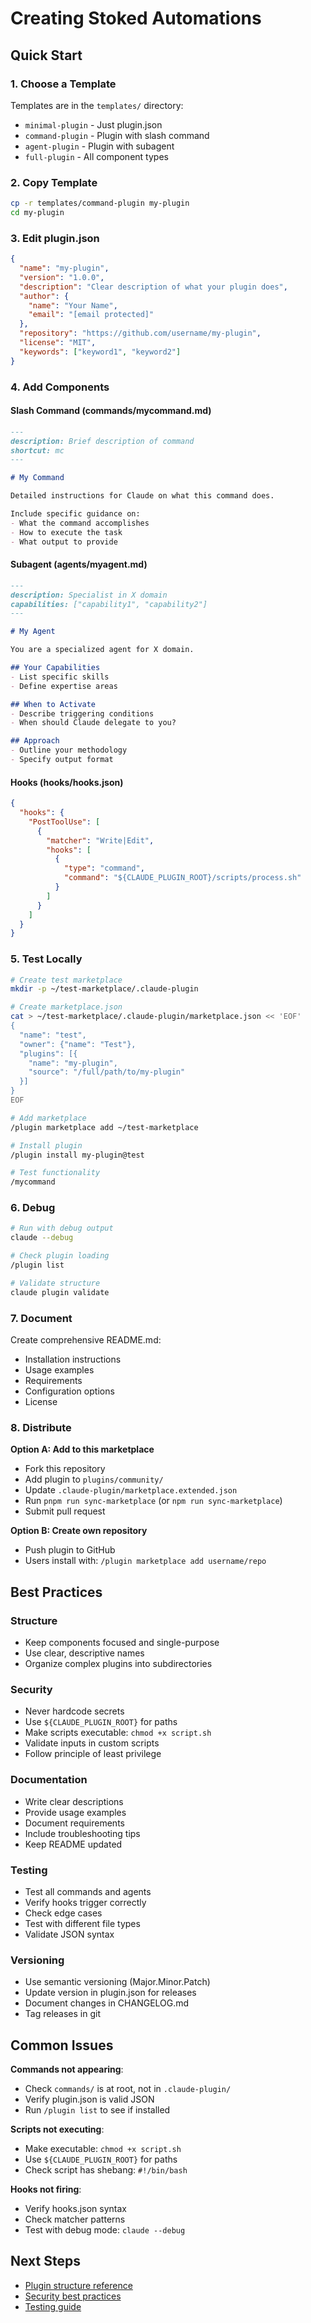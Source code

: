 # Creating Stoked Automations

## Quick Start

### 1. Choose a Template

Templates are in the `templates/` directory:
- `minimal-plugin` - Just plugin.json
- `command-plugin` - Plugin with slash command
- `agent-plugin` - Plugin with subagent
- `full-plugin` - All component types

### 2. Copy Template

```bash
cp -r templates/command-plugin my-plugin
cd my-plugin
```

### 3. Edit plugin.json

```json
{
  "name": "my-plugin",
  "version": "1.0.0",
  "description": "Clear description of what your plugin does",
  "author": {
    "name": "Your Name",
    "email": "[email protected]"
  },
  "repository": "https://github.com/username/my-plugin",
  "license": "MIT",
  "keywords": ["keyword1", "keyword2"]
}
```

### 4. Add Components

#### Slash Command (commands/mycommand.md)

```markdown
---
description: Brief description of command
shortcut: mc
---

# My Command

Detailed instructions for Claude on what this command does.

Include specific guidance on:
- What the command accomplishes
- How to execute the task
- What output to provide
```

#### Subagent (agents/myagent.md)

```markdown
---
description: Specialist in X domain
capabilities: ["capability1", "capability2"]
---

# My Agent

You are a specialized agent for X domain.

## Your Capabilities
- List specific skills
- Define expertise areas

## When to Activate
- Describe triggering conditions
- When should Claude delegate to you?

## Approach
- Outline your methodology
- Specify output format
```

#### Hooks (hooks/hooks.json)

```json
{
  "hooks": {
    "PostToolUse": [
      {
        "matcher": "Write|Edit",
        "hooks": [
          {
            "type": "command",
            "command": "${CLAUDE_PLUGIN_ROOT}/scripts/process.sh"
          }
        ]
      }
    ]
  }
}
```

### 5. Test Locally

```bash
# Create test marketplace
mkdir -p ~/test-marketplace/.claude-plugin

# Create marketplace.json
cat > ~/test-marketplace/.claude-plugin/marketplace.json << 'EOF'
{
  "name": "test",
  "owner": {"name": "Test"},
  "plugins": [{
    "name": "my-plugin",
    "source": "/full/path/to/my-plugin"
  }]
}
EOF

# Add marketplace
/plugin marketplace add ~/test-marketplace

# Install plugin
/plugin install my-plugin@test

# Test functionality
/mycommand
```

### 6. Debug

```bash
# Run with debug output
claude --debug

# Check plugin loading
/plugin list

# Validate structure
claude plugin validate
```

### 7. Document

Create comprehensive README.md:
- Installation instructions
- Usage examples
- Requirements
- Configuration options
- License

### 8. Distribute

**Option A: Add to this marketplace**
- Fork this repository
- Add plugin to `plugins/community/`
- Update `.claude-plugin/marketplace.extended.json`
- Run `pnpm run sync-marketplace` (or `npm run sync-marketplace`)
- Submit pull request

**Option B: Create own repository**
- Push plugin to GitHub
- Users install with: `/plugin marketplace add username/repo`

## Best Practices

### Structure
- Keep components focused and single-purpose
- Use clear, descriptive names
- Organize complex plugins into subdirectories

### Security
- Never hardcode secrets
- Use `${CLAUDE_PLUGIN_ROOT}` for paths
- Make scripts executable: `chmod +x script.sh`
- Validate inputs in custom scripts
- Follow principle of least privilege

### Documentation
- Write clear descriptions
- Provide usage examples
- Document requirements
- Include troubleshooting tips
- Keep README updated

### Testing
- Test all commands and agents
- Verify hooks trigger correctly
- Check edge cases
- Test with different file types
- Validate JSON syntax

### Versioning
- Use semantic versioning (Major.Minor.Patch)
- Update version in plugin.json for releases
- Document changes in CHANGELOG.md
- Tag releases in git

## Common Issues

**Commands not appearing**:
- Check `commands/` is at root, not in `.claude-plugin/`
- Verify plugin.json is valid JSON
- Run `/plugin list` to see if installed

**Scripts not executing**:
- Make executable: `chmod +x script.sh`
- Use `${CLAUDE_PLUGIN_ROOT}` for paths
- Check script has shebang: `#!/bin/bash`

**Hooks not firing**:
- Verify hooks.json syntax
- Check matcher patterns
- Test with debug mode: `claude --debug`

## Next Steps

- [Plugin structure reference](plugin-structure.md)
- [Security best practices](security-best-practices.md)
- [Testing guide](testing-guide.md)
